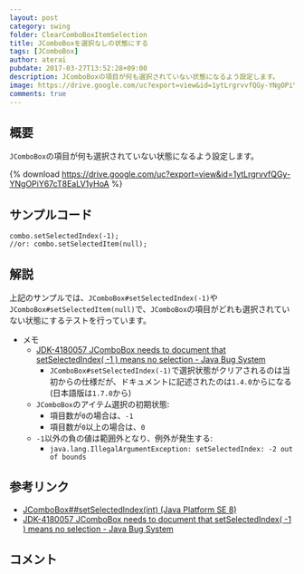 ```yaml
---
layout: post
category: swing
folder: ClearComboBoxItemSelection
title: JComboBoxを選択なしの状態にする
tags: [JComboBox]
author: aterai
pubdate: 2017-03-27T13:52:28+09:00
description: JComboBoxの項目が何も選択されていない状態になるよう設定します。
image: https://drive.google.com/uc?export=view&id=1ytLrgrvvfQGy-YNgOPiY67cT8EaLV1yHoA
comments: true
---
```

## 概要
`JComboBox`の項目が何も選択されていない状態になるよう設定します。

{% download https://drive.google.com/uc?export=view&id=1ytLrgrvvfQGy-YNgOPiY67cT8EaLV1yHoA %}

## サンプルコード
<pre class="prettyprint"><code>combo.setSelectedIndex(-1);
//or: combo.setSelectedItem(null);
</code></pre>


## 解説
上記のサンプルでは、`JComboBox#setSelectedIndex(-1)`や`JComboBox#setSelectedItem(null)`で、`JComboBox`の項目がどれも選択されていない状態にするテストを行っています。

- メモ
    - [JDK-4180057 JComboBox needs to document that setSelectedIndex( -1 ) means no selection - Java Bug System](https://bugs.openjdk.java.net/browse/JDK-4180057)
        - `JComboBox#setSelectedIndex(-1)`で選択状態がクリアされるのは当初からの仕様だが、ドキュメントに記述されたのは`1.4.0`からになる(日本語版は`1.7.0`から)
    - `JComboBox`のアイテム選択の初期状態:
        - 項目数が`0`の場合は、`-1`
        - 項目数が`0`以上の場合は、`0`
    - `-1`以外の負の値は範囲外となり、例外が発生する:
        - `java.lang.IllegalArgumentException: setSelectedIndex: -2 out of bounds`

<!-- dummy comment line for breaking list -->

## 参考リンク
- [JComboBox##setSelectedIndex(int) (Java Platform SE 8)](https://docs.oracle.com/javase/jp/8/docs/api/javax/swing/JComboBox.html#setSelectedIndex-int-)
- [JDK-4180057 JComboBox needs to document that setSelectedIndex( -1 ) means no selection - Java Bug System](https://bugs.openjdk.java.net/browse/JDK-4180057)

<!-- dummy comment line for breaking list -->

## コメント
